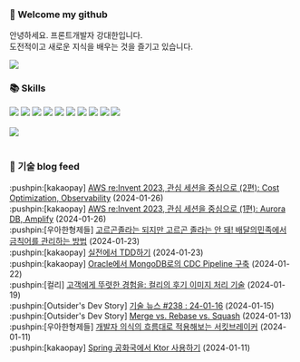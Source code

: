 ### 👋 Welcome my github

안녕하세요. 프론트개발자 강대한입니다.
<br>
도전적이고 새로운 지식을 배우는 것을 즐기고 있습니다.

<!--
![header](https://capsule-render.vercel.app/api?type=Waving&color=auto&height=300&section=header&text=Welcome&fontAlignY=40&desc=KangDaeHan%20github%20&descSize=20&descAlignY=55&animation=fadeIn&fontSize=90)

**KangDaeHan/KangDaeHan** is a ✨ _special_ ✨ repository because its `README.md` (this file) appears on your GitHub profile.

Here are some ideas to get you started:

- 🔭 I’m currently working on ...
- 🌱 I’m currently learning ...
- 👯 I’m looking to collaborate on ...
- 🤔 I’m looking for help with ...
- 💬 Ask me about ...
- 📫 How to reach me: ...
- 😄 Pronouns: ...
- ⚡ Fun fact: ...
-->

<a href="https://twinfamily.github.io" target="_blank"><img src="https://img.shields.io/badge/Blog-121D33?style=flat-square&logo=blogger&logoColor=ffffff"/></a>

### :books: Skills
<a href="#" target="_blank"><img src="https://img.shields.io/badge/React-61DAFB?style=flat-square&logo=react&logoColor=ffffff"/></a>
<a href="#" target="_blank"><img src="https://img.shields.io/badge/Html5-E34F26?style=flat-square&logo=html5&logoColor=ffffff"/></a>
<a href="#" target="_blank"><img src="https://img.shields.io/badge/Javascript-F7DF1E?style=flat-square&logo=javascript&logoColor=ffffff"/></a>
<a href="#" target="_blank"><img src="https://img.shields.io/badge/Cssmodules-000000?style=flat-square&logo=cssmodules&logoColor=ffffff"/></a>
<a href="#" target="_blank"><img src="https://img.shields.io/badge/Node.js-339933?style=flat-square&logo=nodedotjs&logoColor=ffffff"/></a>
<a href="#" target="_blank"><img src="https://img.shields.io/badge/Typescript-3178C6?style=flat-square&logo=typescript&logoColor=ffffff"/></a>
<a href="#" target="_blank"><img src="https://img.shields.io/badge/Git-F05032?style=flat-square&logo=git&logoColor=ffffff"/></a>
<a href="#" target="_blank"><img src="https://img.shields.io/badge/Gitlab-FC6D26?style=flat-square&logo=gitlab&logoColor=ffffff"/></a>
<a href="#" target="_blank"><img src="https://img.shields.io/badge/Webpack-8DD6F9?style=flat-square&logo=webpack&logoColor=ffffff"/></a>
<a href="#" target="_blank"><img src="https://img.shields.io/badge/Vite-646CFF?style=flat-square&logo=vite&logoColor=ffffff"/></a>
<br><br>
<img src="https://github-readme-stats.vercel.app/api/top-langs/?username=KangDaeHan&layout=compact">
<br><br>
### :round_pushpin: 기술 blog feed
<!-- BLOG-POST-LIST:START --><div>:pushpin:[kakaopay] <a target="_blank" href="https://tech.kakaopay.com/post/2023-aws-reinvent-2/">AWS re:Invent 2023, 관심 세션을 중심으로 &lpar;2편&rpar;: Cost Optimization, Observability</a> (2024-01-26)</div><div>:pushpin:[kakaopay] <a target="_blank" href="https://tech.kakaopay.com/post/2023-aws-reinvent-1/">AWS re:Invent 2023, 관심 세션을 중심으로 &lpar;1편&rpar;: Aurora DB, Amplify</a> (2024-01-26)</div><div>:pushpin:[우아한형제들] <a target="_blank" href="https://techblog.woowahan.com/15764/">고르곤졸라는 되지만 고르곤 졸라는 안 돼! 배달의민족에서 금칙어를 관리하는 방법</a> (2024-01-23)</div><div>:pushpin:[kakaopay] <a target="_blank" href="https://tech.kakaopay.com/post/implementing-tdd-in-practical-applications/">실전에서 TDD하기</a> (2024-01-23)</div><div>:pushpin:[kakaopay] <a target="_blank" href="https://tech.kakaopay.com/post/kakaopaysec-mongodb-cdc/">Oracle에서 MongoDB로의 CDC Pipeline 구축</a> (2024-01-22)</div><div>:pushpin:[컬리] <a target="_blank" href="http://thefarmersfront.github.io/blog/kurly_review_image_detection/">고객에게 뚜렷한 경험을: 컬리의 후기 이미지 처리 기술</a> (2024-01-19)</div><div>:pushpin:[Outsider's Dev Story] <a target="_blank" href="https://blog.outsider.ne.kr/1705">기술 뉴스 #238 : 24-01-16</a> (2024-01-15)</div><div>:pushpin:[Outsider's Dev Story] <a target="_blank" href="https://blog.outsider.ne.kr/1704">Merge vs. Rebase vs. Squash</a> (2024-01-13)</div><div>:pushpin:[우아한형제들] <a target="_blank" href="https://techblog.woowahan.com/15694/">개발자 의식의 흐름대로 적용해보는 서킷브레이커</a> (2024-01-11)</div><div>:pushpin:[kakaopay] <a target="_blank" href="https://tech.kakaopay.com/post/spring-and-ktor/">Spring 공화국에서 Ktor 사용하기</a> (2024-01-11)</div><!-- BLOG-POST-LIST:END -->

<!-- ![Anurag's GitHub stats](https://github-readme-stats.vercel.app/api?username=KangDaeHan&show_icons=true&theme=radical) -->
<!--
### 📫 Blog
<table><tbody><tr>
<td>
    <a href="https://yeonyeon.tistory.com/312">
        <div>[인프콘 후기] 2023 INFCON </div>
    </a>
    <div>1. 인프콘에 참가하다 🙂 어떻게 참가할 수 있었는가 때는 2023년 7월 18일 12시 48분. 인프콘 추첨 결과 공개까지 12... </div>
    <div>23.08.16</div>
</td>
<td>
    <a href="https://yeonyeon.tistory.com/311">
        <img width="100%" src="/img/8066187260670780795.png"/><br/>
        <div>[Git] 머지 커밋 revert 하기 </div>
    </a>
    <div>🤔 git revert란? git revert란 일부 기존의 커밋들을 되돌리는 작업이다. git reset과는 다른 것이, git reset은 기... </div>
    <div>23.08.13</div>
</td>
<td>
    <a href="https://yeonyeon.tistory.com/310">
        <img width="100%" src="/img/9188834980247484156.png"/><br/>
        <div>[Spring Batch] 개념부터 코드까지 </div>
    </a>
    <div>목차 1. Spring Batch란? 2. Spring Batch 구조 3. 기본적인 세팅 4. Job, Step 5. ItemReader, ItemProcessor,  ItemW... </div>
    <div>23.07.21</div>
</td>
</tr>
</tbody></table>
-->
